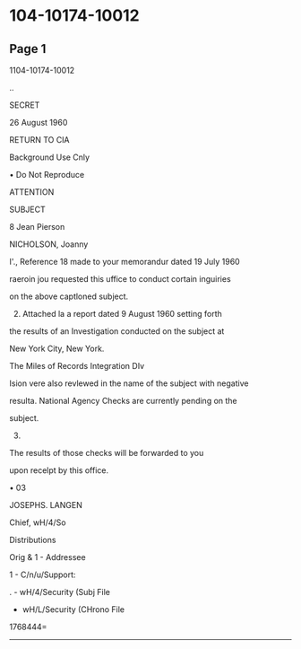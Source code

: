 # 104-10174-10012

## Page 1

1104-10174-10012

..

SECRET

26 August 1960

RETURN TO CIA

Background Use Cnly

• Do Not Reproduce

ATTENTION

SUBJECT

8 Jean Pierson

NICHOLSON, Joanny

I'., Reference 18 made to your memorandur dated 19 July 1960

raeroin jou requested this uffice to conduct cortain inguiries

on the above captloned subject.

2. Attached la a report dated 9 August 1960 setting forth

the results of an Investigation conducted on the subject at

New York City, New York.

The Miles of Records Integration DIv

Ision vere also revlewed in the name of the subject with negative

resulta. National Agency Checks are currently pending on the

subject.

3.

The results of those checks will be forwarded to you

upon recelpt by this office.

• 03

JOSEPHS. LANGEN

Chief, wH/4/So

Distributions

Orig & 1 - Addressee

1 - C/n/u/Support:

. - wH/4/Security (Subj File

- wH/L/Security (CHrono File

1768444=

---

